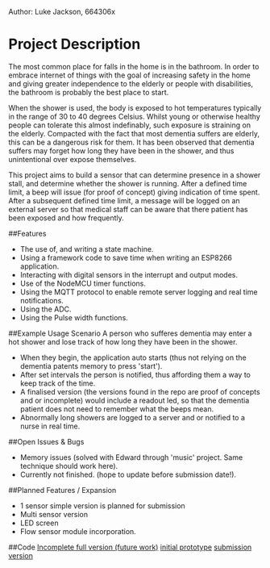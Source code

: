 Author: Luke Jackson, 664306x

# Project Description

The most common place for falls in the home is in the bathroom. In order to embrace internet of things with the goal of increasing safety in the home and giving greater independence to the elderly or people with disabilities, the bathroom is probably the best place to start.

When the shower is used, the body is exposed to hot temperatures typically in the range of 30 to 40 degrees Celsius. Whilst young or otherwise healthy people can tolerate this almost indefinably, such exposure is straining on the elderly. Compacted with the fact that most dementia suffers are elderly, this can be a dangerous risk for them. It has been observed that dementia suffers may forget how long they have been in the shower, and thus unintentional over expose themselves.

This project aims to build a sensor that can determine presence in a shower stall, and determine whether the shower is running. After a defined time limit, a beep will issue (for proof of concept) giving indication of time spent. After a subsequent defined time limit, a message will be logged on an external server so that medical staff can be aware that there patient has been exposed and how frequently.

##Features
- The use of, and writing a state machine.
- Using a framework code to save time when writing an ESP8266 application.
- Interacting with digital sensors in the interrupt and output modes.
- Use of the NodeMCU timer functions.
- Using the MQTT protocol to enable remote server logging and real time notifications.
- Using the ADC.
- Using the Pulse width functions.

##Example Usage Scenario
A person who sufferes dementia may enter a hot shower and lose track of how long they have been in the shower.  
- When they begin, the application auto starts (thus not relying on the dementia patents memory to press 'start'). 
- After set intervals the person is notified, thus affording them a way to keep track of the time. 
- A finalised version (the versions found in the repo are proof of concepts and or incomplete) would include a readout led, so that the dementia patient does not need to remember what the beeps mean.
- Abnormally long showers are logged to a server and or notified to a nurse in real time.

##Open Issues & Bugs
- Memory issues (solved with Edward through 'music' project. Same technique should work here).
- Currently not finished. (hope to update before submission date!).

##Planned Features / Expansion
- 1 sensor simple version is planned for submission
- Multi sensor version
- LED screen
- Flow sensor module incorporation.

##Code
[Incomplete full version (future work)](https://github.com/664306x/swin.edu.au-esp8266/tree/master/Shower/full%20version%20alpha)
[initial prototype](https://github.com/664306x/swin.edu.au-esp8266/tree/master/Shower/small)
[submission version](https://github.com/664306x/swin.edu.au-esp8266/tree/master/Shower/small_online)
